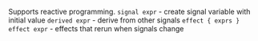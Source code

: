 Supports reactive programming.
`signal expr` - create signal variable with initial value
`derived expr` - derive from other signals
`effect { exprs }`
`effect expr` - effects that rerun when signals change